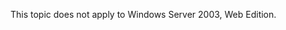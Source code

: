 <Token xmlns:xlink="http://www.w3.org/1999/xlink">This topic does not apply to Windows Server 2003, Web Edition.</Token>